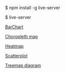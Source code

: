 $ npm install -g live-server

$ live-server

[BarChart](https://dngst.github.io/fccd3/barchart/)

[Choropleth map](https://dngst.github.io/fccd3/choroplethmap/)

[Heatmap](https://dngst.github.io/fccd3/heatmap/)

[Scatterplot](https://dngst.github.io/fccd3/scatterplot/)

[Treemap diagram](https://dngst.github.io/fccd3/treemapdiagram)
